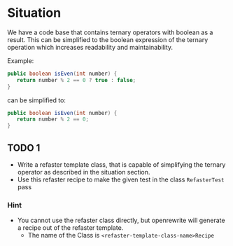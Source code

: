 # Situation

We have a code base that contains ternary operators with boolean as a result. This can be simplified
to the boolean expression of the ternary operation which increases readability and maintainability.

Example:
```java
public boolean isEven(int number) {
   return number % 2 == 0 ? true : false;
}
```
can be simplified to:
```java
public boolean isEven(int number) {
   return number % 2 == 0;
}
```

## TODO 1

- Write a refaster template class, that is capable of simplifying the ternary operator as described in the situation section.
- Use this refaster recipe to make the given test in the class `RefasterTest` pass

### Hint

- You cannot use the refaster class directly, but openrewrite will generate a recipe out of the refaster template.
  - The name of the Class is `<refaster-template-class-name>Recipe`
